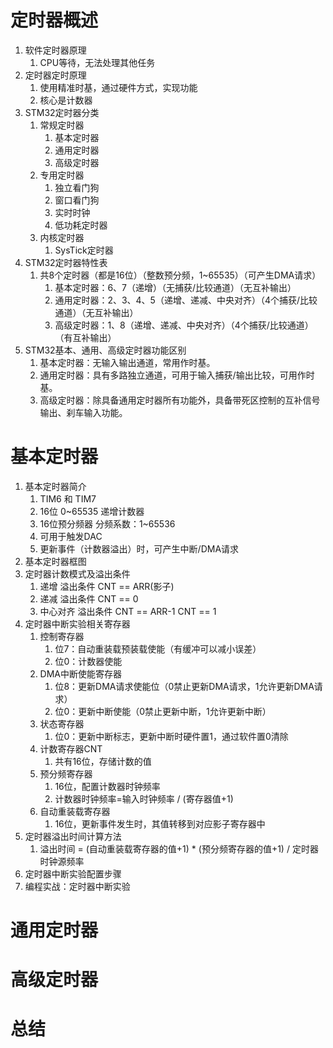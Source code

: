 # 定时器概述

1. 软件定时器原理
   1. CPU等待，无法处理其他任务
2. 定时器定时原理
   1. 使用精准时基，通过硬件方式，实现功能
   2. 核心是计数器
3. STM32定时器分类
   1. 常规定时器
      1. 基本定时器
      2. 通用定时器
      3. 高级定时器
   2. 专用定时器
      1. 独立看门狗
      2. 窗口看门狗
      3. 实时时钟
      4. 低功耗定时器
   3. 内核定时器
      1. SysTick定时器
4. STM32定时器特性表
   1. 共8个定时器（都是16位）（整数预分频，1~65535）（可产生DMA请求）
      1. 基本定时器：6、7（递增）（无捕获/比较通道）（无互补输出）
      2. 通用定时器：2、3、4、5（递增、递减、中央对齐）（4个捕获/比较通道）（无互补输出）
      3. 高级定时器：1、8（递增、递减、中央对齐）（4个捕获/比较通道）（有互补输出）
5. STM32基本、通用、高级定时器功能区别
   1. 基本定时器：无输入输出通道，常用作时基。
   2. 通用定时器：具有多路独立通道，可用于输入捕获/输出比较，可用作时基。
   3. 高级定时器：除具备通用定时器所有功能外，具备带死区控制的互补信号输出、刹车输入功能。

# 基本定时器

1. 基本定时器简介
   1. TIM6 和 TIM7
   2. 16位 0~65535 递增计数器
   3. 16位预分频器 分频系数：1~65536
   4. 可用于触发DAC
   5. 更新事件（计数器溢出）时，可产生中断/DMA请求
2. 基本定时器框图
3. 定时器计数模式及溢出条件
   1. 递增 溢出条件 CNT == ARR(影子)
   2. 递减 溢出条件 CNT == 0
   3. 中心对齐 溢出条件 CNT == ARR-1 CNT == 1
4. 定时器中断实验相关寄存器
   1. 控制寄存器
      1. 位7：自动重装载预装载使能（有缓冲可以减小误差）
      2. 位0：计数器使能
   2. DMA中断使能寄存器
      1. 位8：更新DMA请求使能位（0禁止更新DMA请求，1允许更新DMA请求）
      2. 位0：更新中断使能（0禁止更新中断，1允许更新中断）
   3. 状态寄存器
      1. 位0：更新中断标志，更新中断时硬件置1，通过软件置0清除
   4. 计数寄存器CNT
      1. 共有16位，存储计数的值
   5. 预分频寄存器
      1. 16位，配置计数器时钟频率
      2. 计数器时钟频率=输入时钟频率 / (寄存器值+1)
   6. 自动重装载寄存器
      1. 16位，更新事件发生时，其值转移到对应影子寄存器中
5. 定时器溢出时间计算方法
   1. 溢出时间 = (自动重装载寄存器的值+1) * (预分频寄存器的值+1) / 定时器时钟源频率
6. 定时器中断实验配置步骤
7. 编程实战：定时器中断实验

# 通用定时器

# 高级定时器

# 总结